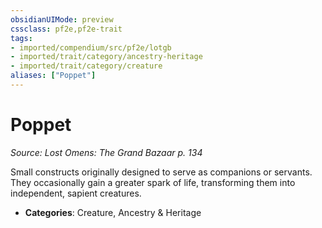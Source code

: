 ```yaml
---
obsidianUIMode: preview
cssclass: pf2e,pf2e-trait
tags:
- imported/compendium/src/pf2e/lotgb
- imported/trait/category/ancestry-heritage
- imported/trait/category/creature
aliases: ["Poppet"]
---
```

# Poppet  
*Source: Lost Omens: The Grand Bazaar p. 134*  

Small constructs originally designed to serve as companions or servants. They occasionally gain a greater spark of life, transforming them into independent, sapient creatures.

- **Categories**: Creature, Ancestry & Heritage